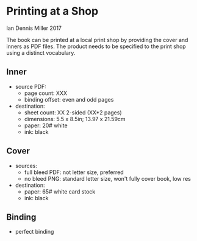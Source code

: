 # Printing at a Shop

Ian Dennis Miller
2017

The book can be printed at a local print shop by providing the cover and inners as PDF files.  The product needs to be specified to the print shop using a distinct vocabulary.

## Inner

- source PDF:
    + page count: XXX
    + binding offset: even and odd pages
- destination:
    + sheet count: XX 2-sided (XX*2 pages)
    + dimensions: 5.5 x 8.5in; 13.97 x 21.59cm
    + paper: 20# white
    + ink: black

## Cover

- sources:
    + full bleed PDF: not letter size, preferred
    + no bleed PNG: standard letter size, won't fully cover book, low res
- destination:
    + paper: 65# white card stock
    + ink: black

## Binding

- perfect binding
